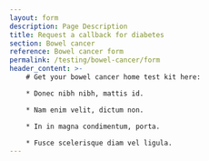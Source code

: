 ```yaml
---
layout: form
description: Page Description
title: Request a callback for diabetes
section: Bowel cancer
reference: Bowel cancer form
permalink: /testing/bowel-cancer/form
header_content: >- 
    # Get your bowel cancer home test kit here:

    * Donec nibh nibh, mattis id.

    * Nam enim velit, dictum non.

    * In in magna condimentum, porta.

    * Fusce scelerisque diam vel ligula.
---
```

